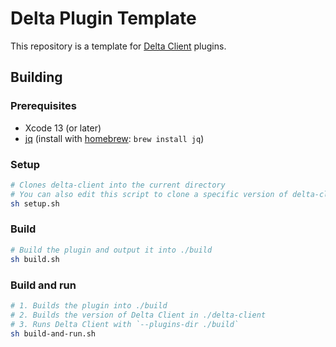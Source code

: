 # Delta Plugin Template

This repository is a template for [Delta Client](https://github.com/stackotter/delta-client) plugins.

## Building

### Prerequisites

- Xcode 13 (or later)
- [jq](https://stedolan.github.io/jq/) (install with [homebrew](https://brew.sh): `brew install jq`)

### Setup

```sh
# Clones delta-client into the current directory
# You can also edit this script to clone a specific version of delta-client that you want to develop your plugin for
sh setup.sh
```

### Build

```sh
# Build the plugin and output it into ./build
sh build.sh
```

### Build and run

```sh
# 1. Builds the plugin into ./build
# 2. Builds the version of Delta Client in ./delta-client
# 3. Runs Delta Client with `--plugins-dir ./build`
sh build-and-run.sh
```
